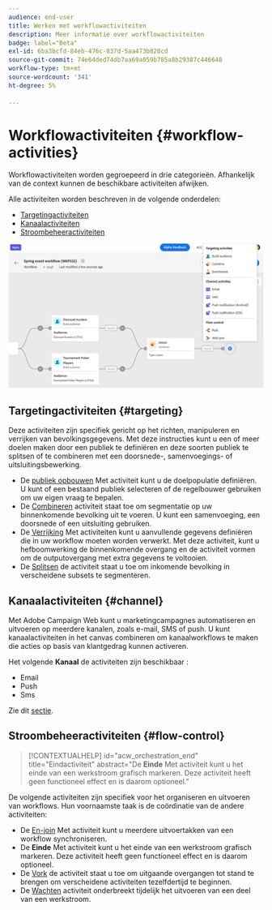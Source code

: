 ```yaml
---
audience: end-user
title: Werken met workflowactiviteiten
description: Meer informatie over workflowactiviteiten
badge: label="Beta"
exl-id: 6ba3bcfd-84eb-476c-837d-5aa473b820cd
source-git-commit: 74e64ded74db7aa69a059b785a8b29387c446648
workflow-type: tm+mt
source-wordcount: '341'
ht-degree: 5%

---
```



# Workflowactiviteiten {#workflow-activities}

Workflowactiviteiten worden gegroepeerd in drie categorieën. Afhankelijk van de context kunnen de beschikbare activiteiten afwijken.

Alle activiteiten worden beschreven in de volgende onderdelen:

* [Targetingactiviteiten](#targeting)
* [Kanaalactiviteiten](#channel)
* [Stroombeheeractiviteiten](#flow-control)

![](../assets/workflow-activities.png)

## Targetingactiviteiten {#targeting}

Deze activiteiten zijn specifiek gericht op het richten, manipuleren en verrijken van bevolkingsgegevens. Met deze instructies kunt u een of meer doelen maken door een publiek te definiëren en deze soorten publiek te splitsen of te combineren met een doorsnede-, samenvoegings- of uitsluitingsbewerking.

* De [publiek opbouwen](build-audience.md) Met activiteit kunt u de doelpopulatie definiëren. U kunt of een bestaand publiek selecteren of de regelbouwer gebruiken om uw eigen vraag te bepalen.
* De [Combineren](combine.md) activiteit staat toe om segmentatie op uw binnenkomende bevolking uit te voeren. U kunt een samenvoeging, een doorsnede of een uitsluiting gebruiken.
* De [Verrijking](enrichment.md) Met activiteiten kunt u aanvullende gegevens definiëren die in uw workflow moeten worden verwerkt. Met deze activiteit, kunt u hefboomwerking de binnenkomende overgang en de activiteit vormen om de outputovergang met extra gegevens te voltooien.
* De [Splitsen](split.md) de activiteit staat u toe om inkomende bevolking in verscheidene subsets te segmenteren.

## Kanaalactiviteiten {#channel}

Met Adobe Campaign Web kunt u marketingcampagnes automatiseren en uitvoeren op meerdere kanalen, zoals e-mail, SMS of push. U kunt kanaalactiviteiten in het canvas combineren om kanaalworkflows te maken die acties op basis van klantgedrag kunnen activeren.

Het volgende **Kanaal** de activiteiten zijn beschikbaar :

* Email
* Push
* Sms

Zie dit [sectie](channels.md).

## Stroombeheeractiviteiten {#flow-control}


>[!CONTEXTUALHELP]
>id="acw_orchestration_end"
>title="Eindactiviteit"
>abstract="De **Einde** Met activiteit kunt u het einde van een werkstroom grafisch markeren. Deze activiteit heeft geen functioneel effect en is daarom optioneel."

De volgende activiteiten zijn specifiek voor het organiseren en uitvoeren van workflows. Hun voornaamste taak is de coördinatie van de andere activiteiten:

* De [En-join](and-join.md) Met activiteit kunt u meerdere uitvoertakken van een workflow synchroniseren.
* De **Einde** Met activiteit kunt u het einde van een werkstroom grafisch markeren. Deze activiteit heeft geen functioneel effect en is daarom optioneel.
* De [Vork](fork.md) de activiteit staat u toe om uitgaande overgangen tot stand te brengen om verscheidene activiteiten tezelfdertijd te beginnen.
* De [Wachten](wait.md) activiteit onderbreekt tijdelijk het uitvoeren van een deel van een werkstroom.

<!--
## Data management activities {#data-management}

overview: what they're used for
which use case you can perform with them

list available activites + short description + ref to section
-->

